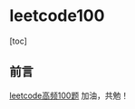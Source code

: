 # leetcode100

[toc]

## 前言
[leetcode高频100题](https://leetcode-cn.com/problem-list/2cktkvj/)
加油，共勉！

